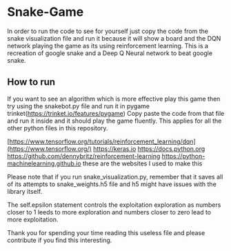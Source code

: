 # Snake-Game
In order to run the code to see for yourself just copy the code from the snake visualization file and run it because it will show a board and the DQN network playing the game as its using reinforcement learning. This is a recreation of google snake and a Deep Q Neural network to beat google snake.

## How to run
If you want to see an algorithm which is more effective play this game then try using the snakebot.py file and run it in pygame trinket(https://trinket.io/features/pygame)
Copy paste the code from that file and run it inside and it should play the game fluently. This applies for all the other python files in this repository.


[https://www.tensorflow.org/tutorials/reinforcement_learning/dqn](https://www.tensorflow.org/)
https://keras.io
https://docs.python.org
https://github.com/dennybritz/reinforcement-learning
https://python-machinelearning.github.io
these are the websites I used to make this

Please note that if you run snake_visualization.py, remember that it saves all of its attempts to snake_weights.h5 file and h5 might have issues with the library itself.

The self.epsilon statement controls the exploitation exploration as numbers closer to 1 leeds to more exploration and numbers closer to zero lead to more exploitation.

Thank you for spending your time reading this useless file and please contribute if you find this interesting.

